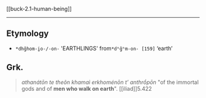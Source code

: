 [[buck-2.1-human-being]]

---

## Etymology

- `*dhg̑hom-i̯o-/-on-` 'EARTHLINGS' from`*dʰg̑ʰm-on- [159]`  ‘earth’ 

## Grk.
> *athanátōn te theõn khamaì erkhoménōn t’ anthrṓpōn* 
"of the immortal gods and of **men who walk on earth**". 
[[iliad]]5.422